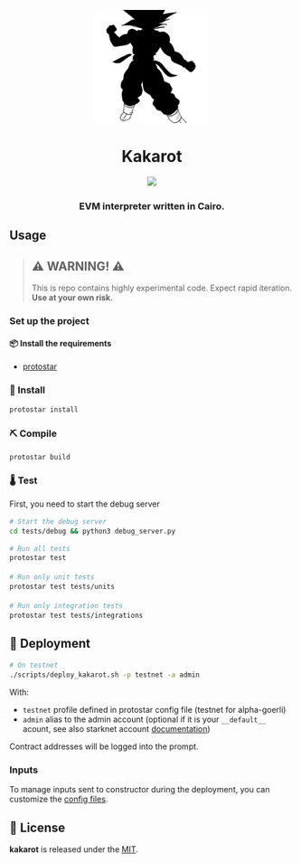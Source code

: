 <p align="center">
    <img src="resources/img/logo.png" height="200">
</p>
<div align="center">
  <h1 align="center">Kakarot</h1>
  <p align="center">
    <a href="https://github.com/abdelhamidbakhta/kakarot/actions">
        <img src="https://github.com/abdelhamidbakhta/kakarot/workflows/TESTS/badge.svg">
    </a>
  </p>
  <h3 align="center">EVM interpreter written in Cairo.</h3>
</div>

## Usage

> ## ⚠️ WARNING! ⚠️
>
> This is repo contains highly experimental code.
> Expect rapid iteration.
> **Use at your own risk.**

### Set up the project

#### 📦 Install the requirements

- [protostar](https://github.com/software-mansion/protostar)

### 🎉 Install

```bash
protostar install
```

### ⛏️ Compile

```bash
protostar build
```

### 🌡️ Test

First, you need to start the debug server
```bash
# Start the debug server
cd tests/debug && python3 debug_server.py
```

```bash
# Run all tests
protostar test

# Run only unit tests
protostar test tests/units

# Run only integration tests
protostar test tests/integrations
```

## 🚀 Deployment

```bash
# On testnet
./scripts/deploy_kakarot.sh -p testnet -a admin
```

With:

- `testnet` profile defined in protostar config file (testnet for alpha-goerli)
- `admin` alias to the admin account (optional if it is your `__default__` acount, see also starknet account [documentation](https://starknet.io/docs/hello_starknet/account_setup.html))

Contract addresses will be logged into the prompt.

### Inputs

To manage inputs sent to constructor during the deployment, you can customize the [config files](./scripts/configs/).

## 📄 License

**kakarot** is released under the [MIT](LICENSE).
